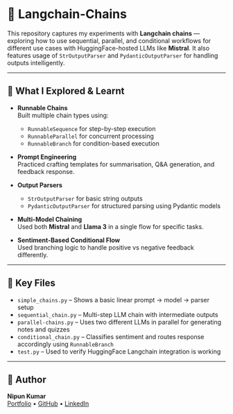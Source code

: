 # 🔗 Langchain-Chains

This repository captures my experiments with **Langchain chains** — exploring how to use sequential, parallel, and conditional workflows for different use cases with HuggingFace-hosted LLMs like **Mistral**. It also features usage of `StrOutputParser` and `PydanticOutputParser` for handling outputs intelligently.

---

## 🧠 What I Explored & Learnt

- **Runnable Chains**  
  Built multiple chain types using:
  - `RunnableSequence` for step-by-step execution
  - `RunnableParallel` for concurrent processing
  - `RunnableBranch` for condition-based execution

- **Prompt Engineering**  
  Practiced crafting templates for summarisation, Q&A generation, and feedback response.

- **Output Parsers**  
  - `StrOutputParser` for basic string outputs  
  - `PydanticOutputParser` for structured parsing using Pydantic models

- **Multi-Model Chaining**  
  Used both **Mistral** and **Llama 3** in a single flow for specific tasks.

- **Sentiment-Based Conditional Flow**  
  Used branching logic to handle positive vs negative feedback differently.

---

## 📂 Key Files

- `simple_chains.py` – Shows a basic linear prompt → model → parser setup
- `sequential_chain.py` – Multi-step LLM chain with intermediate outputs
- `parallel-chains.py` – Uses two different LLMs in parallel for generating notes and quizzes
- `conditional_chain.py` – Classifies sentiment and routes response accordingly using `RunnableBranch`
- `test.py` – Used to verify HuggingFace Langchain integration is working

---

## 🤝 Author

**Nipun Kumar**  
[Portfolio](https://nipun.framer.website/) • [GitHub](https://github.com/nipunraj96) • [LinkedIn](https://www.linkedin.com/in/nipunkumar01)
